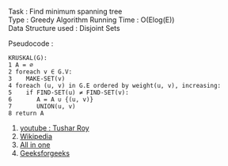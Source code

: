 Task : Find minimum spanning tree  
Type : Greedy Algorithm
Running Time : O(Elog(E))  
Data Structure used : Disjoint Sets

Pseudocode :
```
KRUSKAL(G):
1 A = ∅
2 foreach v ∈ G.V:
3    MAKE-SET(v)
4 foreach (u, v) in G.E ordered by weight(u, v), increasing:
5    if FIND-SET(u) ≠ FIND-SET(v):
6       A = A ∪ {(u, v)}
7       UNION(u, v)
8 return A
```

1. [youtube : Tushar Roy](https://youtu.be/fAuF0EuZVCk)
2. [Wikipedia](https://en.wikipedia.org/wiki/Kruskal%27s_algorithm)
3. [All in one](https://www-m9.ma.tum.de/graph-algorithms/mst-kruskal/index_en.html)
4. [Geeksforgeeks](https://www-m9.ma.tum.de/graph-algorithms/mst-kruskal/index_en.html)
